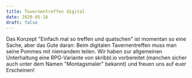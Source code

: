 ```yaml
---
title: Tavernentreffen digital
date: 2020-05-16
draft: false
---
```

Das Konzept "Einfach mal so treffen und quatschen" ist momentan so eine Sache, aber das Gute daran: Beim digitalen 
Tavernentreffen muss man seine Pommes mit niemandem teilen. Wir haben zur allgemeinen Unterhaltung eine RPG-Variante 
von skribbl.io vorbereitet (manchen sicher auch unter dem Namen "Montagsmaler" bekannt) und freuen uns auf euer 
Erscheinen!

